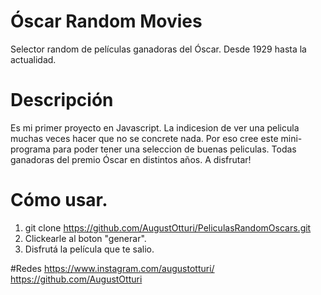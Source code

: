 # Óscar Random Movies

Selector random de películas ganadoras del Óscar. Desde 1929 hasta la actualidad.


# Descripción
Es mi primer proyecto en Javascript. La indicesion de ver una pelicula muchas veces hacer que no se concrete nada.
Por eso cree este mini-programa para poder tener una seleccion de buenas peliculas. Todas ganadoras del premio Óscar en distintos años.
A disfrutar!


# Cómo usar.
1) git clone https://github.com/AugustOtturi/PeliculasRandomOscars.git
3) Clickearle al boton "generar".
2) Disfrutá la película que te salio.

#Redes
https://www.instagram.com/augustotturi/
https://github.com/AugustOtturi


